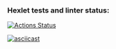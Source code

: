 ### Hexlet tests and linter status:
[![Actions Status](https://github.com/IVF13/java-project-lvl2/workflows/hexlet-check/badge.svg)](https://github.com/IVF13/java-project-lvl2/actions)

[![asciicast](https://asciinema.org/a/CuEMxVzM4Fp2LIbz43tcCPGSd.svg)](https://asciinema.org/a/CuEMxVzM4Fp2LIbz43tcCPGSd)
